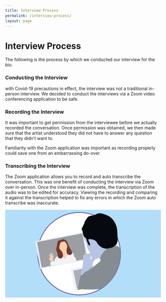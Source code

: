```yaml
---
title: Interview Process
permalink: /interview-process/
layout: page
---
```

# Interview Process

The following is the process by which we conducted our interview for the bio.

### Conducting the Interview
with Covid-19 precautions in effect, the interview was not a traditional in-person interview. We decided to conduct the interviews via a Zoom video conferencing application to be safe. 

### Recording the Interview
It was important to get permission from the interviewee before we actually recorded the conversation. Once permission was obtained, we then made sure that the artist understood they did not have to answer any question that they didn't want to. 

Familiarity with the Zoom application was important as recording properly could save one from an embarrassing do-over.

### Transcribing the Interview
The Zoom application allows you to record and auto transcribe the conversation. This was one benefit of conducting the interview via Zoom over in-person. Once the interview was complete, the transcription of the audio was to be edited for accuracy. Viewing the recording and comparing it against the transcription helped to fix any errors in which the Zoom auto transcribe was inaccurate. 

![Zoom Interview](onlineinterview.png)